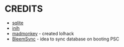 
CREDITS
=======
* [sqlite](https://www.sqlite.org)
* [inih](https://github.com/benhoyt/inih)
* [madmonkey](https://github.com/madmonkey1907) - created lolhack
* [BleemSync](https://github.com/pathartl/BleemSync) - idea to sync database on booting PSC
